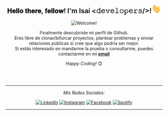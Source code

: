 <div align="center">
<h2> 𝐇𝐞𝐥𝐥𝐨 𝐭𝐡𝐞𝐫𝐞, 𝐟𝐞𝐥𝐥𝐨𝐰!  I'm Isaí <𝚍𝚎𝚟𝚎𝚕𝚘𝚙𝚎𝚛𝚜/>!<img src="https://github.com/ABSphreak/ABSphreak/blob/master/gifs/Hi.gif" width="30px"></h2>
</div>

<div align="center" width="50">

<img src="docs/descarga.gif" alt="Welcome!" width="300"/>

</div>

<div align="center">













Finalmente descubriste mi perfil de Github. <br>
Eres libre de clonar/bifurcar proyectos, plantear problemas y enviar relaciones públicas si cree que algo podría ser mejor. <br>
Si estás interesado en mandarme la prueba o consultarme, puedes contactarme en mi <a href="isaiezequielnunez@gmail.com"><b>email</b></a>

<i>Happy Coding!</i> 😊

</div>

<div align="center">

</br>
</br>

---

<i>Mis Redes Sociales:</i><br>

<a href="https://www.linkedin.com/in/isai-ezequiel-nu%C3%B1ez-65a979270/" target="_blank"><img src="https://img.shields.io/badge/LinkedIn-%230077B5.svg?&style=flat-square&logo=linkedin&logoColor=white" alt="LinkedIn"></a>
<a href="https://www.instagram.com/isaiezequielnunez/" target="_blank"><img src="https://img.shields.io/badge/Instagram-%23E4405F.svg?&style=flat-square&logo=instagram&logoColor=white" alt="Instagram"></a>
<a href="https://web.facebook.com/isai.nunez.96995/" target="_blank"><img src="https://img.shields.io/badge/Facebook-%231877F2.svg?&style=flat-square&logo=facebook&logoColor=white" alt="Facebook"></a>
<a href="https://open.spotify.com/user/37gsx15yigrokuml6hq0k0u4g" target="_blank"><img src="https://img.shields.io/badge/Spotify-%231ED760.svg?&style=flat-square&logo=spotify&logoColor=white" alt="Spotify"></a>

-----

